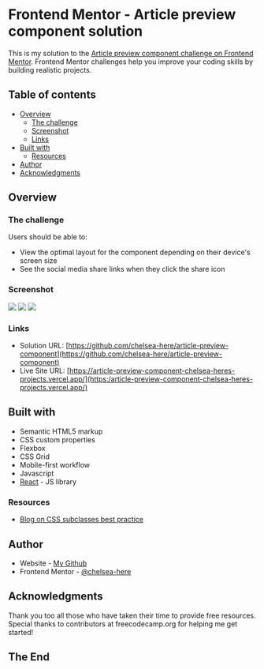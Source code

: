 # Frontend Mentor - Article preview component solution

This is my solution to the [Article preview component challenge on Frontend Mentor](https://www.frontendmentor.io/challenges/article-preview-component-dYBN_pYFT). Frontend Mentor challenges help you improve your coding skills by building realistic projects.

## Table of contents

- [Overview](#overview)
  - [The challenge](#the-challenge)
  - [Screenshot](#screenshot)
  - [Links](#links)
- [Built with](#built-with)
  - [Resources](#resources)
- [Author](#author)
- [Acknowledgments](#acknowledgments)

## Overview

### The challenge

Users should be able to:

- View the optimal layout for the component depending on their device's screen size
- See the social media share links when they click the share icon

### Screenshot

![](./public/screenshot%20desktop.png)
![](./public/screenshot%20tablet.png)
![](./public/screenshot%20mobile.png)

### Links

- Solution URL: [https://github.com/chelsea-here/article-preview-component](https://github.com/chelsea-here/article-preview-component)
- Live Site URL: [https://article-preview-component-chelsea-heres-projects.vercel.app/](https:/article-preview-component-chelsea-heres-projects.vercel.app/)

## Built with

- Semantic HTML5 markup
- CSS custom properties
- Flexbox
- CSS Grid
- Mobile-first workflow
- Javascript
- [React](https://reactjs.org/) - JS library

### Resources

- [Blog on CSS subclasses best practice](https://blog.logrocket.com/how-to-use-css-variables-like-a-pro/)

## Author

- Website - [My Github](https://github.com/chelsea-here)
- Frontend Mentor - [@chelsea-here](https://www.frontendmentor.io/profile/chelsea-here)

## Acknowledgments

Thank you too all those who have taken their time to provide free resources. Special thanks to contributors at freecodecamp.org for helping me get started!

## The End

```

```
